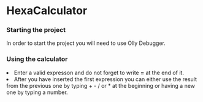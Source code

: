 # HexaCalculator
<h3>Starting the project</h3>
In order to start the project you will need to use Olly Debugger.
<h3>Using the calculator</h3>
<li>Enter a valid expresson and do not forget to write <b>=</b> at the end of it.</li>
<li>After you have inserted the first expression you can either use the result from the previous one by typing + - / or * at the beginning or having a new one by typing a number.</li>
